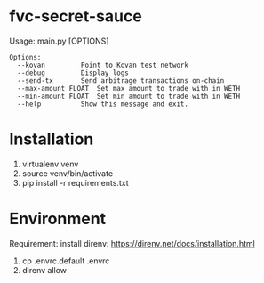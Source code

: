 # fvc-secret-sauce

Usage: main.py [OPTIONS]
```
Options:
  --kovan         Point to Kovan test network
  --debug         Display logs
  --send-tx       Send arbitrage transactions on-chain
  --max-amount FLOAT  Set max amount to trade with in WETH
  --min-amount FLOAT  Set min amount to trade with in WETH
  --help          Show this message and exit.
```

# Installation

1. virtualenv venv
2. source venv/bin/activate
3. pip install -r requirements.txt

# Environment
Requirement: install direnv: https://direnv.net/docs/installation.html
1. cp .envrc.default .envrc
2. direnv allow
